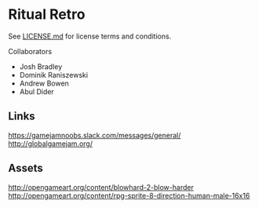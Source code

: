 # Ritual Retro

See [LICENSE.md](./LICENSE.md) for license terms and conditions.

Collaborators
- Josh Bradley
- Dominik Raniszewski
- Andrew Bowen
- Abul Dider

## Links
https://gamejamnoobs.slack.com/messages/general/
http://globalgamejam.org/

## Assets
http://opengameart.org/content/blowhard-2-blow-harder
http://opengameart.org/content/rpg-sprite-8-direction-human-male-16x16
